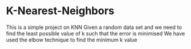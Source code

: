 # K-Nearest-Neighbors


This is a simple project on KNN 
Given a random data set and we need to find the least possible value of k such that the error is minimised
We have used the elbow technique to find the minimum k value
